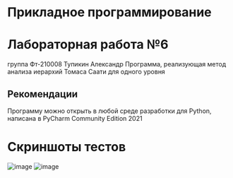 # Прикладное программирование
# Лабораторная работа №6
группа Фт-210008 Тупикин Александр
Программа, реализующая метод анализа иерархий Томаса Саати для одного уровня
## Рекомендации
Программу можно открыть в любой среде разработки для Python, написана в PyCharm Community Edition 2021
# Скриншоты тестов 
![image]()
![image]()

